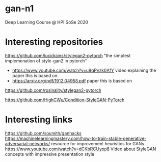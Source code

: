 # gan-n1
Deep Learning Course @ HPI SoSe 2020



# Interesting repositories
https://github.com/lucidrains/stylegan2-pytorch "the simplest implemenation of style-gan2 in pytorch"
- https://www.youtube.com/watch?v=u8qPvzk0AfY video explaining the paper this is based on
- https://arxiv.org/pdf/1912.04958.pdf paper this is based on

https://github.com/rosinality/stylegan2-pytorch

https://github.com/HighCWu/Condition-StyleGAN-PyTorch

# Interesting links
https://github.com/soumith/ganhacks
https://machinelearningmastery.com/how-to-train-stable-generative-adversarial-networks/ resource for improvement heuristics for GANs
https://www.youtube.com/watch?v=dCKbRCUyop8 Video about StyleGAN concepts with impressive presentation style
